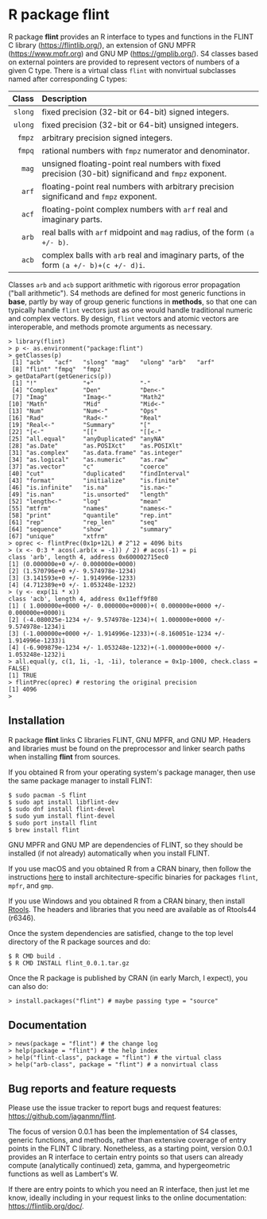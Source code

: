 # R package **flint**

R package **flint** provides an R interface to types and functions in
the FLINT C library (https://flintlib.org/), an extension of GNU MPFR
(https://www.mpfr.org) and GNU MP (https://gmplib.org/).  S4 classes
based on external pointers are provided to represent vectors of numbers
of a given C type.  There is a virtual class `flint` with nonvirtual
subclasses named after corresponding C types:

  Class | Description
   ---: | :---
`slong` | fixed precision (32-bit or 64-bit) signed integers.
`ulong` | fixed precision (32-bit or 64-bit) unsigned integers.
 `fmpz` | arbitrary precision signed integers.
 `fmpq` | rational numbers with `fmpz` numerator and denominator.
  `mag` | unsigned floating-point real numbers with fixed precision (30-bit) significand and `fmpz` exponent.
  `arf` | floating-point real numbers with arbitrary precision significand and `fmpz` exponent.
  `acf` | floating-point complex numbers with `arf` real and imaginary parts.
  `arb` | real balls with `arf` midpoint and `mag` radius, of the form `(a +/- b)`.
  `acb` | complex balls with `arb` real and imaginary parts, of the form `(a +/- b)+(c +/- d)i`.

Classes `arb` and `acb` support arithmetic with rigorous error
propagation ("ball arithmetic").  S4 methods are defined for most
generic functions in **base**, partly by way of group generic functions
in **methods**, so that one can typically handle `flint` vectors just
as one would handle traditional numeric and complex vectors.  By design,
`flint` vectors and atomic vectors are interoperable, and methods
promote arguments as necessary.

```
> library(flint)
> p <- as.environment("package:flint")
> getClasses(p)
 [1] "acb"   "acf"   "slong" "mag"   "ulong" "arb"   "arf"  
 [8] "flint" "fmpq"  "fmpz" 
> getDataPart(getGenerics(p))
 [1] "!"             "+"             "-"            
 [4] "Complex"       "Den"           "Den<-"        
 [7] "Imag"          "Imag<-"        "Math2"        
[10] "Math"          "Mid"           "Mid<-"        
[13] "Num"           "Num<-"         "Ops"          
[16] "Rad"           "Rad<-"         "Real"         
[19] "Real<-"        "Summary"       "["            
[22] "[<-"           "[["            "[[<-"         
[25] "all.equal"     "anyDuplicated" "anyNA"        
[28] "as.Date"       "as.POSIXct"    "as.POSIXlt"   
[31] "as.complex"    "as.data.frame" "as.integer"   
[34] "as.logical"    "as.numeric"    "as.raw"       
[37] "as.vector"     "c"             "coerce"       
[40] "cut"           "duplicated"    "findInterval" 
[43] "format"        "initialize"    "is.finite"    
[46] "is.infinite"   "is.na"         "is.na<-"      
[49] "is.nan"        "is.unsorted"   "length"       
[52] "length<-"      "log"           "mean"         
[55] "mtfrm"         "names"         "names<-"      
[58] "print"         "quantile"      "rep.int"      
[61] "rep"           "rep_len"       "seq"          
[64] "sequence"      "show"          "summary"      
[67] "unique"        "xtfrm"        
> oprec <- flintPrec(0x1p+12L) # 2^12 = 4096 bits
> (x <- 0:3 * acos(.arb(x = -1)) / 2) # acos(-1) = pi
class 'arb', length 4, address 0x600002715ec0
[1] (0.000000e+0 +/- 0.000000e+0000)
[2] (1.570796e+0 +/- 9.574978e-1234)
[3] (3.141593e+0 +/- 1.914996e-1233)
[4] (4.712389e+0 +/- 1.053248e-1232)
> (y <- exp(1i * x))
class 'acb', length 4, address 0x11eff9f80
[1] ( 1.000000e+0000 +/- 0.000000e+0000)+( 0.000000e+0000 +/- 0.000000e+0000)i
[2] (-4.080025e-1234 +/- 9.574978e-1234)+( 1.000000e+0000 +/- 9.574978e-1234)i
[3] (-1.000000e+0000 +/- 1.914996e-1233)+(-8.160051e-1234 +/- 1.914996e-1233)i
[4] (-6.909879e-1234 +/- 1.053248e-1232)+(-1.000000e+0000 +/- 1.053248e-1232)i
> all.equal(y, c(1, 1i, -1, -1i), tolerance = 0x1p-1000, check.class = FALSE)
[1] TRUE
> flintPrec(oprec) # restoring the original precision
[1] 4096
>
```

## Installation

R package **flint** links C libraries FLINT, GNU MPFR, and GNU MP.
Headers and libraries must be found on the preprocessor and linker
search paths when installing **flint** from sources.

If you obtained R from your operating system's package manager, then
use the same package manager to install FLINT:

```
$ sudo pacman -S flint
$ sudo apt install libflint-dev
$ sudo dnf install flint-devel
$ sudo yum install flint-devel
$ sudo port install flint
$ brew install flint
```

GNU MPFR and GNU MP are dependencies of FLINT, so they should be
installed (if not already) automatically when you install FLINT.

If you use macOS and you obtained R from a CRAN binary, then follow the
instructions [here](https://mac.r-project.org/bin/) to install
architecture-specific binaries for packages `flint`, `mpfr`, and `gmp`.

If you use Windows and you obtained R from a CRAN binary, then install
[Rtools](https://cran.r-project.org/bin/windows/Rtools/).  The headers
and libraries that you need are available as of Rtools44 (r6346).

Once the system dependencies are satisfied, change to the top level
directory of the R package sources and do:

```
$ R CMD build .
$ R CMD INSTALL flint_0.0.1.tar.gz
```

Once the R package is published by CRAN (in early March, I expect),
you can also do:

```
> install.packages("flint") # maybe passing type = "source"
```

## Documentation

```
> news(package = "flint") # the change log
> help(package = "flint") # the help index
> help("flint-class", package = "flint") # the virtual class
> help("arb-class", package = "flint") # a nonvirtual class
```

## Bug reports and feature requests

Please use the issue tracker to report bugs and request features:
https://github.com/jaganmn/flint.

The focus of version 0.0.1 has been the implementation of S4 classes,
generic functions, and methods, rather than extensive coverage of
entry points in the FLINT C library.  Nonetheless, as a starting
point, version 0.0.1 provides an R interface to certain entry points
so that users can already compute (analytically continued) zeta, gamma, 
and hypergeometric functions as well as Lambert's W.

If there are entry points to which you need an R interface, then just
let me know, ideally including in your request links to the online
documentation: https://flintlib.org/doc/.
